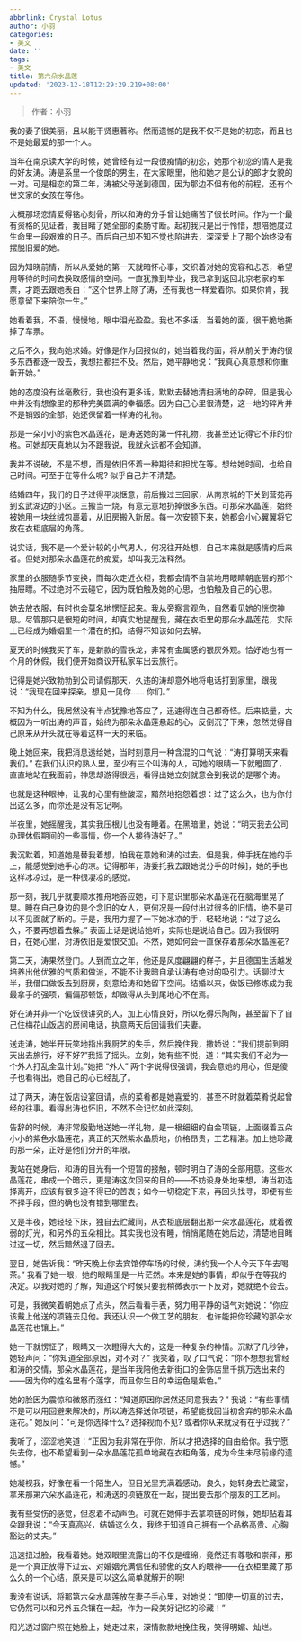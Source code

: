 ```yaml
---
abbrlink: Crystal Lotus
author: 小羽
categories:
- 美文
date: ''
tags:
- 美文
title: 第六朵水晶莲
updated: '2023-12-18T12:29:29.219+08:00'
---
```

> 作者：小羽

我的妻子很美丽，且以能干贤惠著称。然而遗憾的是我不仅不是她的初恋，而且也不是她最爱的那一个人。

当年在南京读大学的时候，她曾经有过一段很痴情的初恋，她那个初恋的情人是我的好友涛。涛是系里一个俊朗的男生，在大家眼里，他和她才是公认的郎才女貌的一对。可是相恋的第二年，涛被父母送到德国，因为那边不但有他的前程，还有个世交家的女孩在等他。

大概那场恋情爱得铭心刻骨，所以和涛的分手曾让她痛苦了很长时间。作为一个最有资格的见证者，我目睹了她全部的柔肠寸断。起初我只是出于怜惜，想陪她度过生命里一段艰难的日子。而后自己却不知不觉也陷进去，深深爱上了那个始终没有摆脱旧爱的她。

因为知晓前情，所以从爱她的第一天就暗怀心事，交织着对她的宽容和忐忑，希望用等待的时间去换取感情的空间。一直犹豫到毕业，我已拿到返回北京老家的车票，才跑去跟她表白：“这个世界上除了涛，还有我也一样爱着你。如果你肯，我愿意留下来陪你一生。”

她看着我，不语，慢慢地，眼中泪光盈盈。我也不多话，当着她的面，很干脆地撕掉了车票。

之后不久，我向她求婚。好像是作为回报似的，她当着我的面，将从前关于涛的很多东西都逐一毁去，我想拦都拦不及。然后，她平静地说：“我真心真意想和你重新开始。”

她的态度没有丝毫敷衍，我也没有更多话，默默去替她清扫满地的杂碎，但是我心中并没有想像里的那种完美圆满的幸福感。因为自己心里很清楚，这一地的碎片并不是销毁的全部，她还保留着一样涛的礼物。

那是一朵小小的紫色水晶莲花，是涛送她的第一件礼物，我甚至还记得它不菲的价格。可她却天真地以为不跟我说，我就永远都不会知道。

我并不说破，不是不想，而是依旧怀着一种期待和担忧在等。想给她时间，也给自己时间。可至于在等什么呢? 似乎自己并不清楚。

结婚四年，我们的日子过得平淡惬意，前后搬过三回家，从南京城的下关到营苑再到玄武湖边的小区。三搬当一烧，有意无意地扔掉很多东西。可那朵水晶莲，始终被她用一块丝绒包裹着，从旧房搬入新居。每一次安顿下来，她都会小心翼翼将它放在衣柜底层的角落。

说实话，我不是一个爱计较的小气男人，何况往开处想，自己本来就是感情的后来者。但她对那朵水晶莲花的痴爱，却叫我无法释然。

家里的衣服随季节变换，而每次走近衣柜，我都会情不自禁地用眼睛朝底层的那个抽屉瞟。不过绝对不去碰它，因为既怕触及她的心思，也怕触及自己的心思。

她去放衣服，有时也会莫名地愣怔起来。我从旁察言观色，自然看见她的恍惚神思。尽管那只是很短的时间，却真实地提醒我，藏在衣柜里的那朵水晶莲花，实际上已经成为婚姻里一个潜在的扣，结得不知该如何去解。

夏天的时候我买了车，是新款的雪铁龙，非常有金属感的银灰外观。恰好她也有一个月的休假，我们便开始商议开私家车出去旅行。

记得是她兴致勃勃到公司请假那天，久违的涛却意外地将电话打到家里，跟我说：“我现在回来探亲，想见一见你…… 你们。”

不知为什么，我居然没有半点犹豫地答应了，迅速得连自己都奇怪。后来掂量，大概因为一听出涛的声音，始终为那朵水晶莲悬起的心，反倒沉了下来，忽然觉得自己原来从开头就在等着这样一天的来临。

晚上她回来，我把消息透给她，当时刻意用一种含混的口气说：“涛打算明天来看我们。” 在我们认识的熟人里，至少有三个叫涛的人，可她的眼睛一下就瞪圆了，直直地站在我面前，神思却游得很远，看得出她立刻就意会到我说的是哪个涛。

也就是这种眼神，让我的心里有些酸涩，黯然地抱怨着想：过了这么久，也为你付出这么多，而你还是没有忘记啊。

半夜里，她摇醒我，其实我压根儿也没有睡着。在黑暗里，她说：“明天我去公司办理休假期间的一些事情，你一个人接待涛好了。”

我沉默着，知道她是替我着想，怕我在意她和涛的过去。但是我，伸手抚在她的手上，能感觉到她手心的凉。记得那年，涛委托我去跟她说分手的时候]，她的手也这样冰凉过，是一种很凄凉的感觉。

那一刻，我几乎就要顺水推舟地答应她，可下意识里那朵水晶莲花在脑海里晃了晃。睡在自己身边的是个念旧的女人，更何况是一段付出过很多的旧情，绝不是可以不见面就了断的。于是，我用力握了一下她冰凉的手，轻轻地说：“过了这么久，不要再想着去躲。” 表面上话是说给她听，实际也是说给自己。因为我很明白，在她心里，对涛依旧是爱恨交加。不然，她如何会一直保存着那朵水晶莲花?

第二天，涛果然登门。人到而立之年，他还是风度翩翩的样子，并且德国生活越发培养出他优雅的气质和做派，不能不让我暗自承认涛有绝对的吸引力。话聊过大半，我借口做饭去到厨房，刻意给涛和她留下空间。结婚以来，做饭已修炼成为我最拿手的强项，偏偏那顿饭，却做得从头到尾地心不在焉。

好在涛并非一个吃饭很讲究的人，加上心情良好，所以吃得乐陶陶，甚至留下了自己住梅花山饭店的房间电话，执意两天后回请我们夫妻。

送走涛，她半开玩笑地指出我厨艺的失手，然后挽住我，撒娇说：“我们提前到明天出去旅行，好不好?”我摇了摇头。立刻，她有些不悦，道：“其实我们不必为一个外人打乱全盘计划。”她把 “外人” 两个字说得很强调，我会意她的用心，但是傻子也看得出，她自己的心已经乱了。

过了两天，涛在饭店设宴回请，点的菜肴都是她喜爱的，甚至不时就着菜肴说起曾经的往事。看得出涛也怀旧，不然不会记忆如此深刻。

告辞的时候，涛非常殷勤地送她一样礼物，是一根细细的白金项链，上面缀着五朵小小的紫色水晶莲花，真正的天然紫水晶质地，价格昂贵，工艺精湛。加上她珍藏的那一朵，正好是他们分开的年限。

我站在她身后，和涛的目光有一个短暂的接触，顿时明白了涛的全部用意。这些水晶莲花，串成一个暗示，更是涛这次回来的目的——不妨设身处地来想，涛当初选择离开，应该有很多迫不得已的苦衷；如今一切稳定下来，再回头找寻，即便有些不择手段，但的确也没有错到哪里去。

又是半夜，她轻轻下床，独自去贮藏间，从衣柜底层翻出那一朵水晶莲花，就着微弱的灯光，和另外的五朵相比。其实我也没有睡，悄悄尾随在她后边，清楚地目睹过这一切，然后黯然退了回去。

翌日，她告诉我：“昨天晚上你去宾馆停车场的时候，涛约我一个人今天下午去喝茶。” 我看了她一眼，她的眼睛里是一片茫然。本来是她的事情，却似乎在等我的决定。以我对她的了解，知道这个时候只要我稍微表示一下反对，她就绝不会去。

可是，我微笑着朝她点了点头，然后看看手表，努力用平静的语气对她说：“你应该戴上他送的项链去见他。我还认识一个做工艺的朋友，也许能把你珍藏的那朵水晶莲花也镶上。”

她一下就愣怔了，眼睛又一次瞪得大大的，这是一种复杂的神情。沉默了几秒钟，她轻声问：“你知道全部原因，对不对？” 我笑着，叹了口气说：“你不想想我曾经和涛的交情，那朵水晶莲花，是当年我陪他去新街口的金饰店里千挑万选出来的——因为你的姓名里有个莲字，而且你生日的幸运色是紫色。”

她的脸因为震惊和微怒而涨红：“知道原因你居然还同意我去？” 我说：“有些事情不是可以用回避来解决的，所以涛选择送你项链，希望能找回当初舍弃的那朵水晶莲花。” 她反问：“可是你选择什么? 选择视而不见? 或者你从来就没有在乎过我？”

我听了，涩涩地笑道：“正因为我非常在乎你，所以才把选择的自由给你。我宁愿失去你，也不希望看到一朵水晶莲花孤单地藏在衣柜角落，成为今生未尽前缘的遗憾。”

她凝视我，好像在看一个陌生人，但目光里充满着感动。良久，她转身去贮藏室，拿来那第六朵水晶莲花，和涛送的项链放在一起，提出要去那个朋友的工艺间。

我有些受伤的感觉，但忍着不动声色。可就在她伸手去拿项链的时候，她却贴着耳朵跟我说：“今天真高兴，结婚这么久，我终于知道自己拥有一个品格高贵、心胸豁达的丈夫。”

迅速扭过脸，我看着她。她双眼里流露出的不仅是缠绵，竟然还有尊敬和崇拜，那是一个真正放得下过去、对婚姻充满信任和骄傲的女人的眼神——在衣柜里藏了那么久的一个心结，原来是可以这么简单就解开的啊!

我没有说话，将那第六朵水晶莲放在妻子手心里，对她说：“即使一切真的过去，它仍然可以和另外五朵镶在一起，作为一段美好记忆的珍藏！”

阳光透过窗户照在她脸上，她走过来，深情款款地挽住我，笑得明媚、灿烂。
